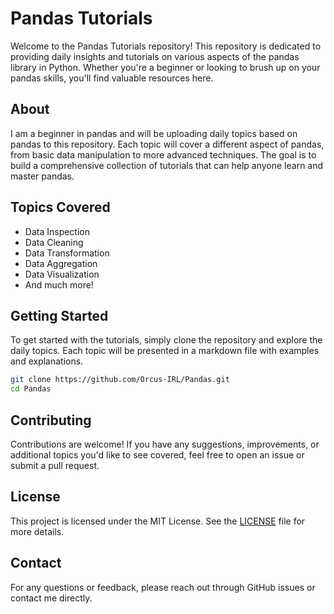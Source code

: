 
# Pandas Tutorials

Welcome to the Pandas Tutorials repository! This repository is dedicated to providing daily insights and tutorials on various aspects of the pandas library in Python. Whether you're a beginner or looking to brush up on your pandas skills, you'll find valuable resources here.

## About

I am a beginner in pandas and will be uploading daily topics based on pandas to this repository. Each topic will cover a different aspect of pandas, from basic data manipulation to more advanced techniques. The goal is to build a comprehensive collection of tutorials that can help anyone learn and master pandas.

## Topics Covered

- Data Inspection
- Data Cleaning
- Data Transformation
- Data Aggregation
- Data Visualization
- And much more!

## Getting Started

To get started with the tutorials, simply clone the repository and explore the daily topics. Each topic will be presented in a markdown file with examples and explanations.

```bash
git clone https://github.com/Orcus-IRL/Pandas.git
cd Pandas
```

## Contributing

Contributions are welcome! If you have any suggestions, improvements, or additional topics you'd like to see covered, feel free to open an issue or submit a pull request.

## License

This project is licensed under the MIT License. See the [LICENSE](LICENSE) file for more details.

## Contact

For any questions or feedback, please reach out through GitHub issues or contact me directly.

